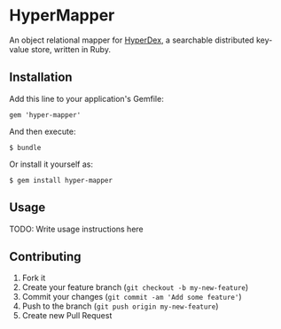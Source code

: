 # HyperMapper

An object relational mapper for
[HyperDex](http://hyperdex.org), a searchable distributed key-value store, written in Ruby.

## Installation

Add this line to your application's Gemfile:

    gem 'hyper-mapper'

And then execute:

    $ bundle

Or install it yourself as:

    $ gem install hyper-mapper

## Usage

TODO: Write usage instructions here

## Contributing

1. Fork it
2. Create your feature branch (`git checkout -b my-new-feature`)
3. Commit your changes (`git commit -am 'Add some feature'`)
4. Push to the branch (`git push origin my-new-feature`)
5. Create new Pull Request
